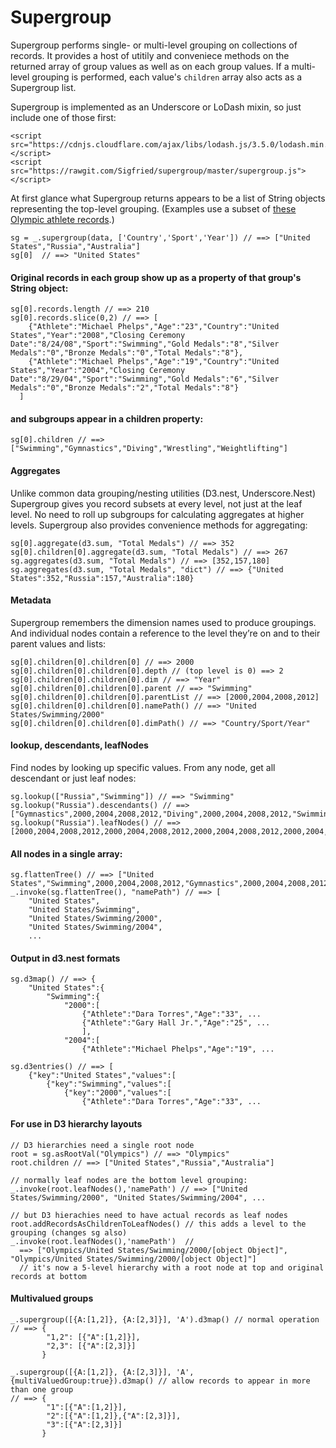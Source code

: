 Supergroup
==========
Supergroup performs single- or multi-level grouping on collections of records. It provides a host of utitily and conveniece methods on the returned array of group values as well as on each group values. If a multi-level grouping is performed, each value's `children` array also acts as a Supergroup list.

Supergroup is implemented as an Underscore or LoDash mixin, so just include one of those first:

    <script src="https://cdnjs.cloudflare.com/ajax/libs/lodash.js/3.5.0/lodash.min.js"></script>
    <script src="https://rawgit.com/Sigfried/supergroup/master/supergroup.js"></script>

At first glance what Supergroup returns appears to be a list of String 
objects representing the top-level grouping. (Examples use a subset of
[these Olympic athlete records](https://github.com/Sigfried/supergroup/blob/master/examples/OlympicAthletes.csv).)

    sg = _.supergroup(data, ['Country','Sport','Year']) // ==> ["United States","Russia","Australia"]
    sg[0]  // ==> "United States"

#### Original records in each group show up as a property of that group's String object: 

    sg[0].records.length // ==> 210
    sg[0].records.slice(0,2) // ==> [
        {"Athlete":"Michael Phelps","Age":"23","Country":"United States","Year":"2008","Closing Ceremony Date":"8/24/08","Sport":"Swimming","Gold Medals":"8","Silver Medals":"0","Bronze Medals":"0","Total Medals":"8"},
        {"Athlete":"Michael Phelps","Age":"19","Country":"United States","Year":"2004","Closing Ceremony Date":"8/29/04","Sport":"Swimming","Gold Medals":"6","Silver Medals":"0","Bronze Medals":"2","Total Medals":"8"}
      ]

#### and subgroups appear in a children property: 

    sg[0].children // ==> ["Swimming","Gymnastics","Diving","Wrestling","Weightlifting"]

#### Aggregates
Unlike common data grouping/nesting utilities (D3.nest, Underscore.Nest)
Supergroup gives you record subsets at every level, not just at the leaf level.
No need to roll up subgroups for calculating aggregates at higher levels.
Supergroup also provides convenience methods for aggregating:

    sg[0].aggregate(d3.sum, "Total Medals") // ==> 352
    sg[0].children[0].aggregate(d3.sum, "Total Medals") // ==> 267
    sg.aggregates(d3.sum, "Total Medals") // ==> [352,157,180]
    sg.aggregates(d3.sum, "Total Medals", "dict") // ==> {"United States":352,"Russia":157,"Australia":180}

#### Metadata
Supergroup remembers the dimension names used to produce groupings. And
individual nodes contain a reference to the level they’re on and to their
parent values and lists:

    sg[0].children[0].children[0] // ==> 2000
    sg[0].children[0].children[0].depth // (top level is 0) ==> 2
    sg[0].children[0].children[0].dim // ==> "Year"
    sg[0].children[0].children[0].parent // ==> "Swimming"
    sg[0].children[0].children[0].parentList // ==> [2000,2004,2008,2012]
    sg[0].children[0].children[0].namePath() // ==> "United States/Swimming/2000"
    sg[0].children[0].children[0].dimPath() // ==> "Country/Sport/Year"

#### lookup, descendants, leafNodes
Find nodes by looking up specific values. From any node, get all descendant or
just leaf nodes:

    sg.lookup(["Russia","Swimming"]) // ==> "Swimming"
    sg.lookup("Russia").descendants() // ==> ["Gymnastics",2000,2004,2008,2012,"Diving",2000,2004,2008,2012,"Swimming",2000,2004,2008,2012,"Wrestling",2000,2004,2008,2012,"Weightlifting",2000,2004,2008,2012]
    sg.lookup("Russia").leafNodes() // ==> [2000,2004,2008,2012,2000,2004,2008,2012,2000,2004,2008,2012,2000,2004,2008,2012,2000,2004,2008,2012]

#### All nodes in a single array:

    sg.flattenTree() // ==> ["United States","Swimming",2000,2004,2008,2012,"Gymnastics",2000,2004,2008,2012,"Diving",2000,2012,"Wrestling",2000,2004,2008,2012,"Weightlifting",2000,"Russia","Gymnastics",2000,2004,2008,2012,"Diving",2000,2004,2008,2012,"Swimming",2000,2004,2008,2012,"Wrestling",2000,2004,2008,2012,"Weightlifting",2000,2004,2008,2012,"Australia","Swimming",2000,2004,2008,2012,"Diving",2000,2004,2008,2012]
    _.invoke(sg.flattenTree(), "namePath") // ==> [
        "United States",
        "United States/Swimming",
        "United States/Swimming/2000",
        "United States/Swimming/2004",
        ...

#### Output in d3.nest formats

    sg.d3map() // ==> {
        "United States":{
            "Swimming":{
                "2000":[
                    {"Athlete":"Dara Torres","Age":"33", ...
                    {"Athlete":"Gary Hall Jr.","Age":"25", ...
                    ],
                "2004":[
                    {"Athlete":"Michael Phelps","Age":"19", ...

    sg.d3entries() // ==> [
        {"key":"United States","values":[
            {"key":"Swimming","values":[
                {"key":"2000","values":[
                    {"Athlete":"Dara Torres","Age":"33", ...
                    
#### For use in D3 hierarchy layouts
    // D3 hierarchies need a single root node
    root = sg.asRootVal("Olympics") // ==> "Olympics"
    root.children // ==> ["United States","Russia","Australia"]
    
    // normally leaf nodes are the bottom level grouping:
    _.invoke(root.leafNodes(),'namePath') // ==> ["United States/Swimming/2000", "United States/Swimming/2004", ...
    
    // but D3 hierachies need to have actual records as leaf nodes
    root.addRecordsAsChildrenToLeafNodes() // this adds a level to the grouping (changes sg also)
    _.invoke(root.leafNodes(),'namePath')  //
      ==> ["Olympics/United States/Swimming/2000/[object Object]", "Olympics/United States/Swimming/2000/[object Object]"]
      // it's now a 5-level hierarchy with a root node at top and original records at bottom
    
                    
#### Multivalued groups

    _.supergroup([{A:[1,2]}, {A:[2,3]}], 'A').d3map() // normal operation
    // ==> { 
            "1,2": [{"A":[1,2]}],
            "2,3": [{"A":[2,3]}]
           }
    
    _.supergroup([{A:[1,2]}, {A:[2,3]}], 'A',{multiValuedGroup:true}).d3map() // allow records to appear in more than one group
    // ==> {
            "1":[{"A":[1,2]}],
            "2":[{"A":[1,2]},{"A":[2,3]}],
            "3":[{"A":[2,3]}]
           }
